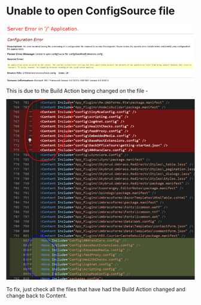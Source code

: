 # Unable to open ConfigSource file

![](../../.gitbook/assets/configissue.PNG)

This is due to the Build Action being changed on the file -&#x20;

![](../../.gitbook/assets/noneContent.jpg)

To fix, just check all the files that have had the Build Action changed and change back to Content.



